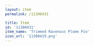 ```yaml
---
layout: item
permalink: /11300431

title: Item
id: '11300431'
item_name: 'Trimmed Ravenous Plume Pin'
icon_url: '11300419.png'
---
```

